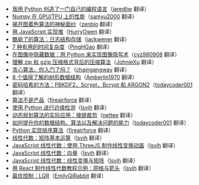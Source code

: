 * [我用 Python 创造了一门自己的编程语言](https://juejin.cn/post/7001316107768463368)（[jaredliw](https://github.com/jaredliw) 翻译）
* [Numpy 在 GPU/TPU 上的性能](https://juejin.cn/post/6957526953502982181)（[samyu2000](https://github.com/samyu2000) 翻译）
* [揭开图着色算法的神秘面纱](https://juejin.cn/post/6924668410416791566)（[zenblo](https://github.com/zenblo) 翻译）
* [用 JavaScript 实现堆](https://juejin.cn/post/6893475005834330126)（[HurryOwen](https://github.com/HurryOwen) 翻译）
* [酷毙了的算法：日志结构存储](https://juejin.cn/post/6898766259584761864)（[jackwener](https://github.com/jackwener) 翻译）
* [7 种有用的时间复杂度](https://juejin.im/post/6873379647125553159)（[PingHGao](https://github.com/PingHGao) 翻译）
* [在图像中隐藏数据：用 Python 来实现图像隐写术](https://juejin.im/post/5f0bf4fce51d45347500b23d)（[cyz980908](https://github.com/cyz980908) 翻译）
* [理解 zip 和 gzip 压缩格式背后的压缩算法](https://juejin.im/post/5ecb7f9651882542f4488845)（[JohnieXu](https://github.com/JohnieXu) 翻译）
* [贪心算法，你入门了吗？](https://juejin.im/post/5ebc0f626fb9a043383d7c2b)（[chaingangway](https://github.com/chaingangway) 翻译）
* [8 个值得了解的树形数据结构](https://juejin.im/post/5e7dfd0551882573b7535f23)（[Amberlin1970](https://github.com/Amberlin1970) 翻译）
* [密码哈希的方法：PBKDF2，Scrypt，Bcrypt 和 ARGON2](https://juejin.im/post/5e70c152518825491949886e)（[todaycoder001](https://github.com/todaycoder001) 翻译）
* [算法不是产品](https://juejin.im/post/5e398e806fb9a07cb52bb462)（[fireairforce](https://github.com/fireairforce) 翻译）
* [使用 Python 进行边缘检测](https://juejin.im/post/5e3d4b53e51d4526c26fadd4)（[lsvih](https://github.com/lsvih) 翻译）
* [动态规划算法的实际应用：接缝裁剪](https://juejin.im/post/5de8b483f265da33d039c618)（[nettee](https://github.com/nettee) 翻译）
* [如何提升你的数据结构、算法以及解决问题的能力](https://juejin.im/post/5d80fdcbf265da03e83ba163)（[todaycoder001](https://github.com/todaycoder001) 翻译）
* [Python 实现排序算法](https://juejin.im/post/5d1323b6e51d45108b2caeaf)（[fireairforce](https://github.com/fireairforce) 翻译）
* [线性代数：矩阵基本运算](https://juejin.im/post/5d107b00f265da1b67211a21)（[lsvih](https://github.com/lsvih) 翻译）
* [JavaScript 线性代数：使用 ThreeJS 制作线性变换动画](https://juejin.im/post/5d05dba86fb9a07ece67ce76)（[lsvih](https://github.com/lsvih) 翻译）
* [JavaScript 线性代数：向量](https://juejin.im/post/5cf61bf8e51d45775653674e)（[lsvih](https://github.com/lsvih) 翻译）
* [JavaScript 线性代数：线性变换与矩阵](https://juejin.im/post/5cfdc1fb518825361d02aa41)（[lsvih](https://github.com/lsvih) 翻译）
* [用 React 制作线性代数教程示例：网格与箭头](https://juejin.im/post/5cefbc37f265da1bd260d129)（[lsvih](https://github.com/lsvih) 翻译）
* [最优控制：LQR](https://juejin.im/post/5cdfe49c6fb9a07eee5e9de6)（[EmilyQiRabbit](https://github.com/EmilyQiRabbit) 翻译）
